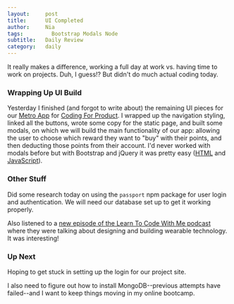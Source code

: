 ```yaml
---
layout:     post
title:      UI Completed
author:     Nia
tags: 		  Bootstrap Modals Node
subtitle:  	Daily Review
category:   daily
---
```


It really makes a difference, working a full day at work vs. having time to work on projects. Duh, I guess!? But didn't do much actual coding today.

### Wrapping Up UI Build

Yesterday I finished (and forgot to write about) the remaining UI pieces for our [Metro App](https://github.com/CodingForProduct/metro_reward) for [Coding For Product](http://codingforproduct.com/). I wrapped up the navigation styling, linked all the buttons, wrote some copy for the static page, and built some modals, on which we will build the main functionality of our app: allowing the user to choose which reward they want to "buy" with their points, and then deducting those points from their account. I'd never worked with modals before but with Bootstrap and jQuery it was pretty easy ([HTML](https://github.com/CodingForProduct/metro_reward/blob/master/views/myrewards.ejs) and [JavaScript](https://github.com/CodingForProduct/metro_reward/blob/master/public/js/rewards.js)).


### Other Stuff

Did some research today on using the `passport` npm package for user login and authentication. We will need our database set up to get it working properly.

Also listened to a [new episode of the Learn To Code With Me podcast](https://learntocodewith.me/podcast/using-market-research-to-build-wearable-tech-with-yasmine-mustafa/) where they were talking about designing and building wearable technology. It was interesting!

### Up Next

Hoping to get stuck in setting up the login for our project site.

I also need to figure out how to install MongoDB--previous attempts have failed--and I want to keep things moving in my online bootcamp.
